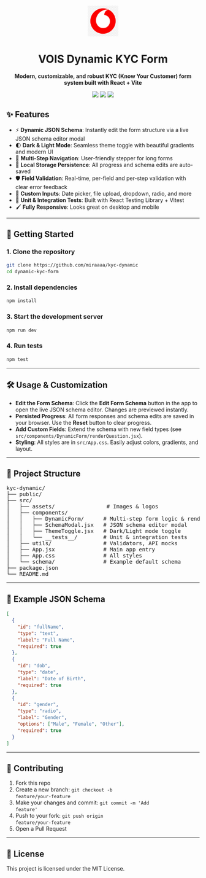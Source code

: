 <div align="center">
  <img src="./src/assets/vodafone-logo.png" alt="Vodafone Logo" width="80" />
  <h1>VOIS Dynamic KYC Form</h1>
  <p><b>Modern, customizable, and robust KYC (Know Your Customer) form system built with React + Vite</b></p>
  <img src="https://img.shields.io/badge/React-18+-61dafb?logo=react" />
  <img src="https://img.shields.io/badge/Vite-4+-646cff?logo=vite" />
  <img src="https://img.shields.io/badge/License-MIT-green" />
</div>


## ✨ Features

- ⚡ **Dynamic JSON Schema**: Instantly edit the form structure via a live JSON schema editor modal
- 🌓 **Dark & Light Mode**: Seamless theme toggle with beautiful gradients and modern UI
- 📝 **Multi-Step Navigation**: User-friendly stepper for long forms
- 💾 **Local Storage Persistence**: All progress and schema edits are auto-saved
- 🛡️ **Field Validation**: Real-time, per-field and per-step validation with clear error feedback
- 📅 **Custom Inputs**: Date picker, file upload, dropdown, radio, and more
- 🧪 **Unit & Integration Tests**: Built with React Testing Library + Vitest
- 🖌️ **Fully Responsive**: Looks great on desktop and mobile

---

## 🚀 Getting Started

### 1. Clone the repository

```bash
git clone https://github.com/miraaaa/kyc-dynamic
cd dynamic-kyc-form
```

### 2. Install dependencies

```bash
npm install
```

### 3. Start the development server

```bash
npm run dev
```

### 4. Run tests

```bash
npm test
```

---

## 🛠️ Usage & Customization

- **Edit the Form Schema**: Click the <b>Edit Form Schema</b> button in the app to open the live JSON schema editor. Changes are previewed instantly.
- **Persisted Progress**: All form responses and schema edits are saved in your browser. Use the <b>Reset</b> button to clear progress.
- **Add Custom Fields**: Extend the schema with new field types (see <code>src/components/DynamicForm/renderQuestion.jsx</code>).
- **Styling**: All styles are in <code>src/App.css</code>. Easily adjust colors, gradients, and layout.

---

## 📁 Project Structure

<pre>
kyc-dynamic/
├── public/
├── src/
│   ├── assets/                # Images & logos
│   ├── components/
│   │   ├── DynamicForm/      # Multi-step form logic & rendering
│   │   ├── SchemaModal.jsx   # JSON schema editor modal
│   │   ├── ThemeToggle.jsx   # Dark/Light mode toggle
│   │   └── __tests__/        # Unit & integration tests
│   ├── utils/                # Validators, API mocks
│   ├── App.jsx               # Main app entry
│   ├── App.css               # All styles
│   └── schema/               # Example default schema
├── package.json
└── README.md
</pre>

---

## 🧩 Example JSON Schema

```json
[
  {
    "id": "fullName",
    "type": "text",
    "label": "Full Name",
    "required": true
  },
  {
    "id": "dob",
    "type": "date",
    "label": "Date of Birth",
    "required": true
  },
  {
    "id": "gender",
    "type": "radio",
    "label": "Gender",
    "options": ["Male", "Female", "Other"],
    "required": true
  }
]
```

---

## 🤝 Contributing

1. Fork this repo
2. Create a new branch: <code>git checkout -b feature/your-feature</code>
3. Make your changes and commit: <code>git commit -m 'Add feature'</code>
4. Push to your fork: <code>git push origin feature/your-feature</code>
5. Open a Pull Request

---

## 📄 License

This project is licensed under the MIT License.
